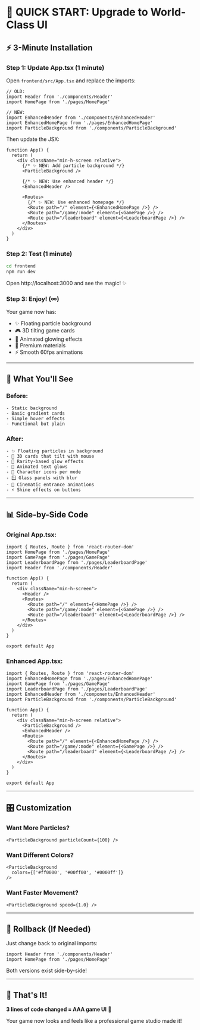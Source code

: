 # 🚀 QUICK START: Upgrade to World-Class UI

## ⚡ 3-Minute Installation

### Step 1: Update App.tsx (1 minute)

Open `frontend/src/App.tsx` and replace the imports:

```tsx
// OLD:
import Header from './components/Header'
import HomePage from './pages/HomePage'

// NEW:
import EnhancedHeader from './components/EnhancedHeader'
import EnhancedHomePage from './pages/EnhancedHomePage'
import ParticleBackground from './components/ParticleBackground'
```

Then update the JSX:

```tsx
function App() {
  return (
    <div className="min-h-screen relative">
      {/* ✨ NEW: Add particle background */}
      <ParticleBackground />
      
      {/* ✨ NEW: Use enhanced header */}
      <EnhancedHeader />
      
      <Routes>
        {/* ✨ NEW: Use enhanced homepage */}
        <Route path="/" element={<EnhancedHomePage />} />
        <Route path="/game/:mode" element={<GamePage />} />
        <Route path="/leaderboard" element={<LeaderboardPage />} />
      </Routes>
    </div>
  )
}
```

### Step 2: Test (1 minute)

```bash
cd frontend
npm run dev
```

Open http://localhost:3000 and see the magic! ✨

### Step 3: Enjoy! (∞)

Your game now has:
- ✨ Floating particle background
- 🎮 3D tilting game cards
- 💫 Animated glowing effects
- 🎨 Premium materials
- ⚡ Smooth 60fps animations

---

## 🎨 What You'll See

### Before:
```
- Static background
- Basic gradient cards
- Simple hover effects
- Functional but plain
```

### After:
```
- ✨ Floating particles in background
- 🎴 3D cards that tilt with mouse
- 💎 Rarity-based glow effects
- 🌟 Animated text glows
- 🎯 Character icons per mode
- 🪟 Glass panels with blur
- 💫 Cinematic entrance animations
- ⚡ Shine effects on buttons
```

---

## 📊 Side-by-Side Code

### Original App.tsx:
```tsx
import { Routes, Route } from 'react-router-dom'
import HomePage from './pages/HomePage'
import GamePage from './pages/GamePage'
import LeaderboardPage from './pages/LeaderboardPage'
import Header from './components/Header'

function App() {
  return (
    <div className="min-h-screen">
      <Header />
      <Routes>
        <Route path="/" element={<HomePage />} />
        <Route path="/game/:mode" element={<GamePage />} />
        <Route path="/leaderboard" element={<LeaderboardPage />} />
      </Routes>
    </div>
  )
}

export default App
```

### Enhanced App.tsx:
```tsx
import { Routes, Route } from 'react-router-dom'
import EnhancedHomePage from './pages/EnhancedHomePage'
import GamePage from './pages/GamePage'
import LeaderboardPage from './pages/LeaderboardPage'
import EnhancedHeader from './components/EnhancedHeader'
import ParticleBackground from './components/ParticleBackground'

function App() {
  return (
    <div className="min-h-screen relative">
      <ParticleBackground />
      <EnhancedHeader />
      <Routes>
        <Route path="/" element={<EnhancedHomePage />} />
        <Route path="/game/:mode" element={<GamePage />} />
        <Route path="/leaderboard" element={<LeaderboardPage />} />
      </Routes>
    </div>
  )
}

export default App
```

---

## 🎛️ Customization

### Want More Particles?
```tsx
<ParticleBackground particleCount={100} />
```

### Want Different Colors?
```tsx
<ParticleBackground 
  colors={['#ff0000', '#00ff00', '#0000ff']} 
/>
```

### Want Faster Movement?
```tsx
<ParticleBackground speed={1.0} />
```

---

## 🔄 Rollback (If Needed)

Just change back to original imports:
```tsx
import Header from './components/Header'
import HomePage from './pages/HomePage'
```

Both versions exist side-by-side!

---

## 🎉 That's It!

**3 lines of code changed = AAA game UI** 🚀

Your game now looks and feels like a professional game studio made it!








